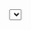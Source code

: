 <!DOCTYPE html>
<html lang="en">
    <head>
        <meta charset="UTF-8" />
        <meta http-equiv="X-UA-Compatible" content="IE=edge" />
        <meta name="viewport" content="width=device-width, initial-scale=1.0" />
        <title>Document</title>
        <style>
            .show {
                display: flex;
                justify-content: space-around;
            }
        </style>
    </head>
    <body>
        <select id="dheeraj" onchange="chg()"></select>
        <div id="displayData"></div>
        <script>
            // let Newdata;
            // let arr;
            display = (arr) => {
                arr.sort((a, b) => {
                    return b.Value - a.Value;
                });
                let card = document.getElementById("displayData");
                card.innerHTML = "";
                for (let i = 0; i < 10; i++) {
                    let c = document.createElement("div");
                    c.setAttribute("class", "show");

                    let h2 = document.createElement("h2");
                    h2.textContent = arr[i]["Country Name"];
                    let p = document.createElement("p");
                    p.textContent = `Year : ${arr[i].Year}`;
                    let h3 = document.createElement("h3");
                    h3.textContent = `Population : ${arr[i].Value}`;
                    c.append(h2, p, h3);
                    card.append(c);
                }
            };
            getValue = (data) => {
                let val = document.getElementById("dheeraj").value;
                let start = 1960;
                let id = setInterval(() => {
                    if (start == val) {
                        clearInterval(id);
                    }
                    let arr = data.filter((ele) => {
                        return start == ele.Year;
                    });
                    display(arr);
                    start++;
                    val + 1;
                }, 300);
            };

            chg = () => {
                fetch(
                    "https://codejudge-question-artifacts.s3.ap-south-1.amazonaws.com/poplution-countries-yearwise.json"
                )
                    .then((res) => res.json())
                    .then((res) => {
                        getValue(res);
                    });
            };

            showOption = (data) => {
                data.sort((a, b) => a.Year - b.Year);
                let select = document.getElementById("dheeraj");
                let pre;
                for (let i = 0; i < data.length; i++) {
                    // Newdata.push(data[i]);

                    ele = data[i].Year;
                    if (ele === pre) {
                        continue;
                    }
                    let opt = document.createElement("option");
                    opt.value = ele;
                    opt.textContent = ele;
                    select.append(opt);
                    pre = ele;
                }
            };
            getData = async () => {
                let res = await fetch(
                    "https://codejudge-question-artifacts.s3.ap-south-1.amazonaws.com/poplution-countries-yearwise.json"
                );
                let data = await res.json();
                showOption(data);
                getValue(data);
            };
            getData();
            // console.log(Newdata);
        </script>
    </body>
</html>